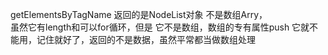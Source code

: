 getElementsByTagName 返回的是NodeList对象 不是数组Arry，<br>
虽然它有length和可以for循环，但是 它不是数组，数组的专有属性push 它就不能用，记住就好了，返回的不是数据，虽然平常都当做数组处理
